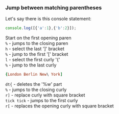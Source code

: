 ### Jump between matching parentheses

Let's say there is this console statement:

```javascript
console.log([{'a':1},{'b':2}]);
```

Start on the first opening paren  
`%` - jumps to the closing paren  
`h` - select the last ']' bracket  
`%` - jump to the first '[' bracket  
`l` - select the first curly '{'  
`%` - jump to the last curly  

```ruby
{London Berlin New\ York]
```

`dt{` - deletes the '%w' part  
`%` - jumps to the closing curly  
`r]` - replace curly with square bracket  
`tick tick` - jumps to the first curly  
`r[` - replaces the opening curly with square bracket  
